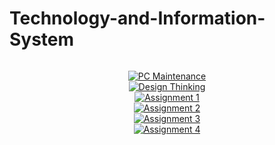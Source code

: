 # Technology-and-Information-System

<div align="center" style="display: flex; flex-wrap: wrap; gap: 20px; justify-content: center;">

[![PC Maintenance](https://img.shields.io/badge/PC_Maintenance-D8BFD8?style=for-the-badge&logo=desktop-computer&logoColor=white)](https://github.com/khiraanisa/PC-MAINTENANCE)  
[![Design Thinking](https://img.shields.io/badge/Design_Thinking-B0E57C?style=for-the-badge&logo=idea&logoColor=white)](https://github.com/khiraanisa/DESIGN-THINKING)  
[![Assignment 1](https://img.shields.io/badge/Assignment_1-FDFD96?style=for-the-badge&logo=task&logoColor=white)](https://github.com/khiraanisa/ASSIGNMENT-1)  
[![Assignment 2](https://img.shields.io/badge/Assignment_2-FFDAB9?style=for-the-badge&logo=open-folder&logoColor=white)](https://github.com/khiraanisa/ASSIGNMENT-2)  
[![Assignment 3](https://img.shields.io/badge/Assignment_3-AEC6CF?style=for-the-badge&logo=file-text&logoColor=white)](https://github.com/khiraanisa/ASSIGNMENT-3)  
[![Assignment 4](https://img.shields.io/badge/Assignment_4-F8C8DC?style=for-the-badge&logo=documents&logoColor=white)](https://github.com/khiraanisa/ASSIGNMENT-4)

</div>
